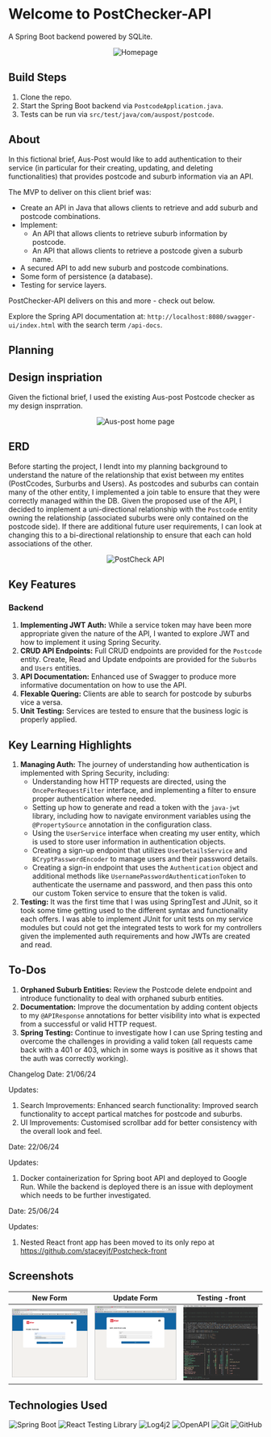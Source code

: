 # Welcome to PostChecker-API

A Spring Boot backend powered by SQLite.

<div align="center">
  <img src="./planning /postcheckAPI.gif" alt="Homepage">
</div>

## Build Steps

1. Clone the repo.
2. Start the Spring Boot backend via `PostcodeApplication.java`.
3. Tests can be run via `src/test/java/com/auspost/postcode`.

## About

In this fictional brief, Aus-Post would like to add authentication to their service (in particular for their creating, updating, and deleting functionalities) that provides postcode and suburb information via an API.

The MVP to deliver on this client brief was:

- Create an API in Java that allows clients to retrieve and add suburb and postcode combinations.
- Implement:
  - An API that allows clients to retrieve suburb information by postcode.
  - An API that allows clients to retrieve a postcode given a suburb name.
- A secured API to add new suburb and postcode combinations.
- Some form of persistence (a database).
- Testing for service layers.

PostChecker-API delivers on this and more - check out below.

Explore the Spring API documentation at: `http://localhost:8080/swagger-ui/index.html` with the search term `/api-docs`.

## Planning

## Design inspriation

Given the fictional brief, I used the existing Aus-post Postcode checker as my design insprration.

<div align="center">
  <img src="../PostCheck-API/planning /aus-post-inspiration.png"  alt="Aus-post home page">
</div>

## ERD

Before starting the project, I lendt into my planning background to understand the nature of the relationship that exist between my entites (PostCcodes, Surburbs and Users). As postcodes and suburbs can contain many of the other entity, I implemented a join table to ensure that they were correctly managed within the DB. Given the proposed use of the API, I decided to implement a uni-directional relationship with the `Postcode` entity owning the relationship (associated suburbs were only contained on the postcode side). If there are additional future user requirements, I can look at changing this to a bi-directional relationship to ensure that each can hold associations of the other.

<div align="center">
  <img src="../PostCheck-API/planning /postcheck_erd.png" alt="PostCheck API">
</div>

## Key Features

### Backend

1. **Implementing JWT Auth:** While a service token may have been more appropriate given the nature of the API, I wanted to explore JWT and how to implement it using Spring Security.
2. **CRUD API Endpoints:** Full CRUD endpoints are provided for the `Postcode` entity. Create, Read and Update endpoints are provided for the `Suburbs` and `Users` entities.
3. **API Documentation:** Enhanced use of Swagger to produce more informative documentation on how to use the API.
4. **Flexable Quering:** Clients are able to search for postcode by suburbs vice a versa.
5. **Unit Testing:** Services are tested to ensure that the business logic is properly applied.

## Key Learning Highlights

1. **Managing Auth:** The journey of understanding how authentication is implemented with Spring Security, including:
   - Understanding how HTTP requests are directed, using the `OncePerRequestFilter` interface, and implementing a filter to ensure proper authentication where needed.
   - Setting up how to generate and read a token with the `java-jwt` library, including how to navigate environment variables using the `@PropertySource` annotation in the configuration class.
   - Using the `UserService` interface when creating my user entity, which is used to store user information in authentication objects.
   - Creating a sign-up endpoint that utilizes `UserDetailsService` and `BCryptPasswordEncoder` to manage users and their password details.
   - Creating a sign-in endpoint that uses the `Authentication` object and additional methods like `UsernamePasswordAuthenticationToken` to authenticate the username and password, and then pass this onto our custom Token service to ensure that the token is valid.
2. **Testing:** It was the first time that I was using SpringTest and JUnit, so it took some time getting used to the different syntax and functionality each offers. I was able to implement JUnit for unit tests on my service modules but could not get the integrated tests to work for my controllers given the implemented auth requirements and how JWTs are created and read.

## To-Dos

1. **Orphaned Suburb Entities:** Review the Postcode delete endpoint and introduce functionality to deal with orphaned suburb entities.
2. **Documentation:** Improve the documentation by adding content objects to my `@APIResponse` annotations for better visibility into what is expected from a successful or valid HTTP request.
3. **Spring Testing:** Continue to investigate how I can use Spring testing and overcome the challenges in providing a valid token (all requests came back with a 401 or 403, which in some ways is positive as it shows that the auth was correctly working).

Changelog
Date: 21/06/24

Updates:

1. Search Improvements: Enhanced search functionality: Improved search functionality to accept partical matches for postcode and suburbs.
2. UI Improvements: Customised scrollbar add for better consistency with the overall look and feel.

Date: 22/06/24

Updates: 
1. Docker containerization for Spring boot API and deployed to Google Run. While the backend is deployed there is an issue with deployment which needs to be further investigated.

Date: 25/06/24

Updates: 
1. Nested React front app has been moved to its only repo at https://github.com/staceyjf/Postcheck-front


## Screenshots

| New Form                                  | Update Form                                  | Testing -front                         |
| ----------------------------------------- | -------------------------------------------- | -------------------------------------- |
| <img src="./React/public/newform.png"  /> | <img src="./React/public/updateform.png"  /> | <img src="./React/public/test.png"  /> |

## Technologies Used

<div align="center">

![Spring Boot](https://img.shields.io/badge/-Spring%20Boot-05122A?style=flat&logo=springboot)
![React Testing Library](https://img.shields.io/badge/-React%20Testing%20Library-05122A?style=flat&logo=testinglibrary)
![Log4j2](https://img.shields.io/badge/-Log4j2-05122A?style=flat&logo=apache)
![OpenAPI](https://img.shields.io/badge/-OpenAPI-05122A?style=flat&logo=openapiinitiative)
![Git](https://img.shields.io/badge/-Git-05122A?style=flat&logo=git)
![GitHub](https://img.shields.io/badge/-GitHub-05122A?style=flat&logo=github)

</div>

